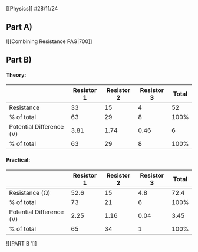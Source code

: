[[Physics]]
#28/11/24
## Part A)
![[Combining Resistance PAG|700]]
## Part B)

#### Theory:

|                          | Resistor 1 | Resistor 2 | Resistor 3 | Total |
| ------------------------ | ---------- | ---------- | ---------- | ----- |
| Resistance               | 33         | 15         | 4          | 52    |
| % of total               | 63         | 29         | 8          | 100%  |
| Potential Difference (V) | 3.81       | 1.74       | 0.46       | 6     |
| % of total               | 63         | 29         | 8          | 100%  |
#### Practical:

|                          | Resistor 1 | Resistor 2 | Resistor 3 | Total |
| ------------------------ | ---------- | ---------- | ---------- | ----- |
| Resistance (Ω)           | 52.6       | 15         | 4.8        | 72.4  |
| % of total               | 73         | 21         | 6          | 100%  |
| Potential Difference (V) | 2.25       | 1.16       | 0.04       | 3.45  |
| % of total               | 65         | 34         | 1          | 100%  |
![[PART B 1]]